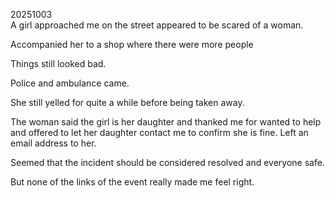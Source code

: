 20251003\
A girl approached me on the street  appeared to be scared of a woman.

Accompanied her to a shop where there were more people

Things still looked bad.

Police and ambulance came.

She still yelled for quite a while before being taken away.

The woman said the girl is her daughter and thanked me for wanted to help and offered to let her daughter contact me to confirm 
she is fine. Left an email address to her.

Seemed that the incident should
be considered resolved and
everyone safe.

But none of the links of the event really made me feel right.
